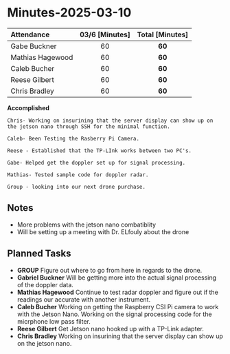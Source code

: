 # Minutes-2025-03-10

| Attendance       | 03/6 [Minutes] |  Total [Minutes]  |
| :----            | :----:          |  :----:           |
| Gabe Buckner     | 60              | **60**            |
| Mathias Hagewood | 60              | **60**            | 
| Caleb Bucher     | 60              | **60**            |
| Reese Gilbert    | 60              | **60**            |
| Chris Bradley    | 60              | **60**            |  

    
**Accomplished**  

    Chris- Working on insurining that the server display can show up on the jetson nano through SSH for the minimal function.
    
    Caleb- Been Testing the Rasberry Pi Camera.
    
    Reese - Established that the TP-LInk works between two PC's.
    
    Gabe- Helped get the doppler set up for signal processing.
    
    Mathias- Tested sample code for doppler radar. 
    
    Group - looking into our next drone purchase.


## Notes 
- More problems with the jetson nano combatiblity 
- Will be setting up a meeting with Dr. ELfouly about the drone
  

## Planned Tasks
- **GROUP** Figure out where to go from here in regards to the drone. 
- **Gabriel Buckner** Will be getting more into the actual signal processing of the doppler data.
- **Mathias Hagewood** Continue to test radar doppler and figure out if the readings our accurate with another instrument. 
- **Caleb Bucher**  Working on getting the Raspberry CSI Pi camera to work with the Jetson Nano. Working on the signal processing code for the micrphone low pass filter.
- **Reese Gilbert** Get Jetson nano hooked up with a TP-Link adapter. 
- **Chris Bradley** Working on insurining that the server display can show up on the jetson nano.
